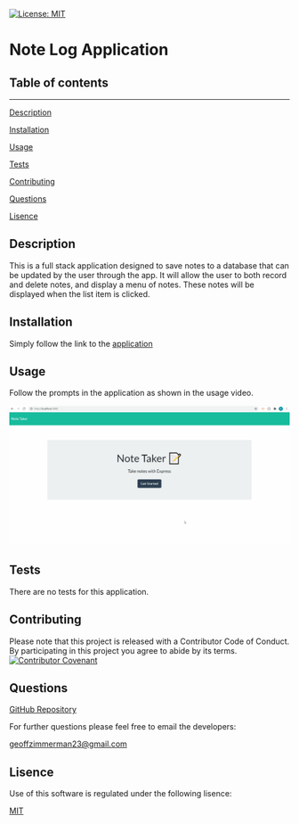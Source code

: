 [![License: MIT](https://img.shields.io/badge/License-MIT-yellow.svg)](https://opensource.org/licenses/MIT)
  # Note Log Application
  ## Table of contents
  ---
  [Description](#description)

  [Installation](#installation)

  [Usage](#usage)

  [Tests](#tests)

  [Contributing](#contributing)

  [Questions](#questions)

  [Lisence](#lisence)

  ## Description
  This is a full stack application designed to save notes to a database that can be updated by the user through the app. It will  allow the user to both record and delete notes, and display a menu of notes. These notes will be displayed when the list item is clicked.
  ## Installation
  Simply follow the link to the [application](https://serene-stream-81360.herokuapp.com/)
  ## Usage
  Follow the prompts in the application as shown in the usage video.

  ![Usage Video](images/usage_video.gif)
  ## Tests
  There are no tests for this application.
  ## Contributing
  Please note that this project is released with a Contributor Code of Conduct. By participating in this project you agree to abide by its terms.
  [![Contributor Covenant](https://img.shields.io/badge/Contributor%20Covenant-v2.0%20adopted-ff69b4.svg)](code_of_conduct.md)
  ## Questions
  [GitHub Repository](https://github.com/geoff7709/note_log)

  For further questions please feel free to email the developers:

  geoffzimmerman23@gmail.com
  ## Lisence
  Use of this software is regulated under the following lisence:

  [MIT](https://opensource.org/licenses/MIT)

  




